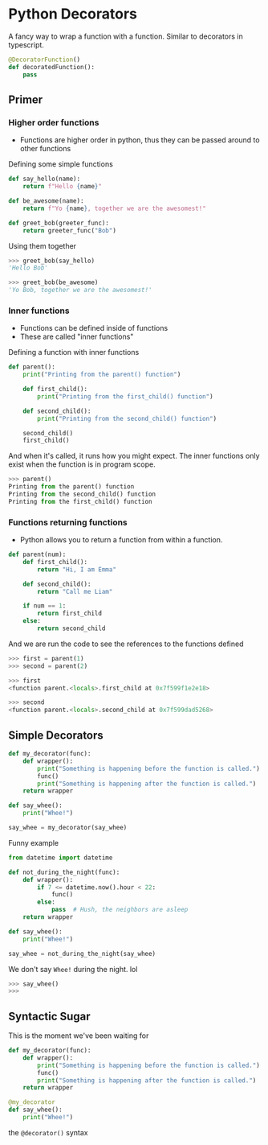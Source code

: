 # Python Decorators

A fancy way to wrap a function with a function.  Similar to decorators in typescript.

```python
@DecoratorFunction()
def decoratedFunction():
	pass
```

## Primer

### Higher order functions
- Functions are higher order in python, thus they can be passed around to other functions

Defining some simple functions
```python
def say_hello(name):
    return f"Hello {name}"

def be_awesome(name):
    return f"Yo {name}, together we are the awesomest!"

def greet_bob(greeter_func):
    return greeter_func("Bob")

```

Using them together
```python
>>> greet_bob(say_hello)
'Hello Bob'

>>> greet_bob(be_awesome)
'Yo Bob, together we are the awesomest!'
```

### Inner functions
- Functions can be defined inside of functions
- These are called "inner functions"

Defining a function with inner functions
```python
def parent():
    print("Printing from the parent() function")

    def first_child():
        print("Printing from the first_child() function")

    def second_child():
        print("Printing from the second_child() function")

    second_child()
    first_child()
```

And when it's called, it runs how you might expect.  The inner functions only exist when the function is in program scope.
```python
>>> parent()
Printing from the parent() function
Printing from the second_child() function
Printing from the first_child() function
```

### Functions returning functions
- Python allows you to return a function from within a function.

```python
def parent(num):
    def first_child():
        return "Hi, I am Emma"

    def second_child():
        return "Call me Liam"

    if num == 1:
        return first_child
    else:
        return second_child
```

And we are run the code to see the references to the functions defined
```python
>>> first = parent(1)
>>> second = parent(2)

>>> first
<function parent.<locals>.first_child at 0x7f599f1e2e18>

>>> second
<function parent.<locals>.second_child at 0x7f599dad5268>
```

## Simple Decorators

```python
def my_decorator(func):
    def wrapper():
        print("Something is happening before the function is called.")
        func()
        print("Something is happening after the function is called.")
    return wrapper

def say_whee():
    print("Whee!")

say_whee = my_decorator(say_whee)
```

Funny example
```python
from datetime import datetime

def not_during_the_night(func):
    def wrapper():
        if 7 <= datetime.now().hour < 22:
            func()
        else:
            pass  # Hush, the neighbors are asleep
    return wrapper

def say_whee():
    print("Whee!")

say_whee = not_during_the_night(say_whee)
```

We don't say `Whee!` during the night. lol

```python
>>> say_whee()
>>>
```

## Syntactic Sugar

This is the moment we've been waiting for
```python
def my_decorator(func):
    def wrapper():
        print("Something is happening before the function is called.")
        func()
        print("Something is happening after the function is called.")
    return wrapper

@my_decorator
def say_whee():
    print("Whee!")
```

the `@decorator()` syntax

